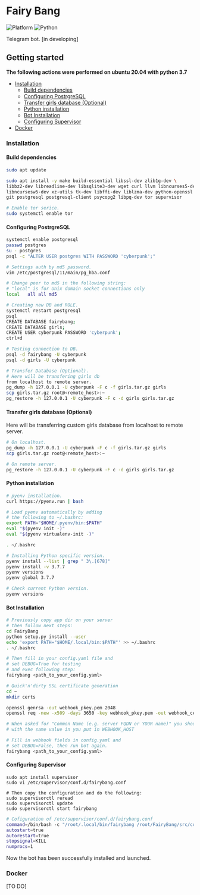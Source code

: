 # Fairy Bang

![Platform](https://img.shields.io/badge/platfrom-linux-red)
![Python](https://img.shields.io/badge/Python-3.7-blue)

Telegram bot.
[in developing]

## **Getting started**
**The following actions were performed on ubuntu 20.04 with python 3.7**

* [Installation](#installation)
    * [Build dependencies](#build-dependencies)
    * [Configuring PostrgreSQL](#configuring-postrgresql)
    * [Transfer girls database (Optional)](#transfer-girls-database-optional)
    * [Python installation](#python-installation)
    * [Bot Installation](#bot-installation)
    * [Configuring Supervisor](#configuring-supervisor)
* [Docker](#docker)

### Installation

#### Build dependencies
```bash
sudo apt update

sudo apt install -y make build-essential libssl-dev zlib1g-dev \
libbz2-dev libreadline-dev libsqlite3-dev wget curl llvm libncurses5-dev \
libncursesw5-dev xz-utils tk-dev libffi-dev liblzma-dev python-openssl \
git postgresql postgresql-client psycopg2 libpq-dev tor supervisor

# Enable tor serice.
sudo systemctl enable tor
```

#### Configuring PostrgreSQL
```bash
systemctl enable postgresql
passwd postgres
su - postgres
psql -c "ALTER USER postgres WITH PASSWORD 'cyberpunk';"

# Settings auth by md5 password.
vim /etc/postgresql/11/main/pg_hba.conf

# Change peer to md5 in the following string:
# "local" is for Unix domain socket connections only
local   all all md5

# Creating new DB and ROLE.
systemctl restart postgresql
psql
CREATE DATABASE fairybang;
CREATE DATABASE girls;
CREATE USER cyberpunk PASSWORD 'cyberpunk';
ctrl+d

# Testing connection to DB.
psql -d fairybang -U cyberpunk
psql -d girls -U cyberpunk

# Transfer Database (Optional).
# Here will be transfering girls db 
from localhost to remote server.
pg_dump -h 127.0.0.1 -U cyberpunk -F c -f girls.tar.gz girls
scp girls.tar.gz root@<remote_host>:~
pg_restore -h 127.0.0.1 -U cyberpunk -F c -d girls girls.tar.gz
```

#### Transfer girls database (Optional)
Here will be transferring custom girls database from
localhost to remote server.

```bash
# On localhost.
pg_dump -h 127.0.0.1 -U cyberpunk -F c -f girls.tar.gz girls
scp girls.tar.gz root@<remote_host>:~

# On remote server.
pg_restore -h 127.0.0.1 -U cyberpunk -F c -d girls girls.tar.gz
```

#### Python installation
```bash
# pyenv installation.
curl https://pyenv.run | bash

# Load pyenv automatically by adding
# the following to ~/.bashrc:
export PATH="$HOME/.pyenv/bin:$PATH"
eval "$(pyenv init -)"
eval "$(pyenv virtualenv-init -)"

. ~/.bashrc

# Installing Python specific version.
pyenv install --list | grep " 3\.[678]"
pyenv install -v 3.7.7
pyenv versions
pyenv global 3.7.7

# Check current Python version.
pyenv versions
```

#### Bot Installation

```bash
# Previously copy app dir on your server
# then follow next steps:
cd FairyBang
python setup.py install --user
echo 'export PATH="$HOME/.local/bin:$PATH"' >> ~/.bashrc
. ~/.bashrc

# Then fill in your config.yaml file and
# set DEBUG=True for testing
# and exec following step:
fairybang <path_to_your_config.yaml>

# Quick'n'dirty SSL certificate generation
cd ~
mkdir certs

openssl genrsa -out webhook_pkey.pem 2048
openssl req -new -x509 -days 3650 -key webhook_pkey.pem -out webhook_cert.pem

# When asked for "Common Name (e.g. server FQDN or YOUR name)" you should reply
# with the same value in you put in WEBHOOK_HOST

# Fill in webhook fields in config.yaml and
# set DEBUG=False, then run bot again.
fairybang <path_to_your_config.yaml>
```

#### Configuring Supervisor
```
sudo apt install supervisor
sudo vi /etc/supervisor/conf.d/fairybang.conf

# Then copy the configuration and do the following:
sudo supervisorctl reread
sudo supervisorctl update
sudo supervisorctl start fairybang
```

```bash
# Cofiguration of /etc/supervisor/conf.d/fairybang.conf
command=/bin/bash -c "/root/.local/bin/fairybang /root/FairyBang/src/config.yaml"
autostart=true
autorestart=true
stopsignal=KILL
numprocs=1
```

Now the bot has been successfully installed and launched.


### Docker
[TO DO]
